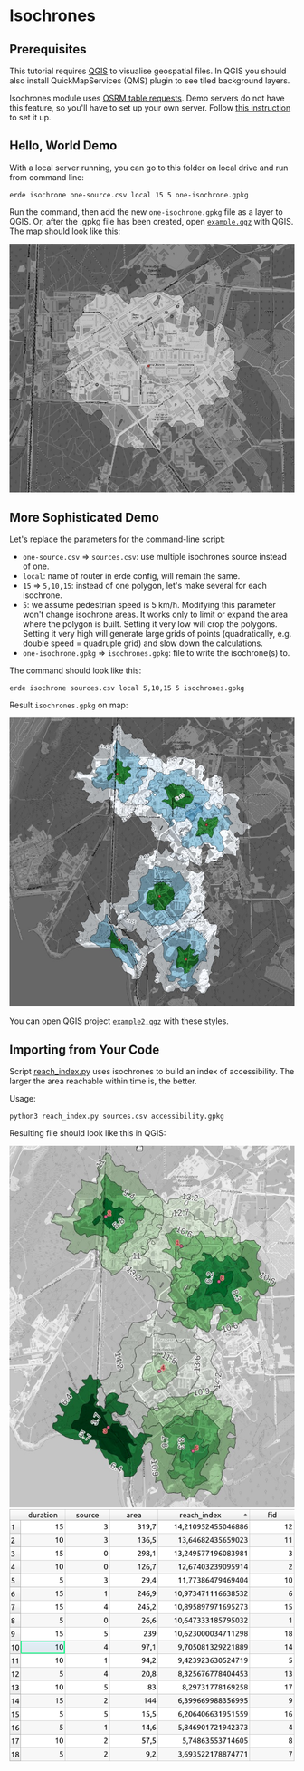# Isochrones

## Prerequisites

This tutorial requires [QGIS](https://qgis.org/) to visualise geospatial files. In QGIS you should also install QuickMapServices (QMS) plugin to see tiled background layers.

Isochrones module uses [OSRM table requests](https://github.com/Project-OSRM/osrm-backend/blob/master/docs/http.md#table-service). Demo servers do not have this feature, so you'll have to set up your own server. Follow [this instruction](../OSRM.md) to set it up.

## Hello, World Demo

With a local server running, you can go to this folder on local drive and run from command line:

    erde isochrone one-source.csv local 15 5 one-isochrone.gpkg

Run the command, then add the new `one-isochrone.gpkg` file as a layer to QGIS. Or, after the .gpkg file has been created, open [`example.qgz`](./example1.qgz) with QGIS. The map should look like this:

![Isochrone map](./map1.jpg)

## More Sophisticated Demo

Let's replace the parameters for the command-line script:

* `one-source.csv` => `sources.csv`: use multiple isochrones source instead of one.
* `local`: name of router in erde config, will remain the same.
* `15` => `5,10,15`: instead of one polygon, let's make several for each isochrone.
* `5`: we assume pedestrian speed is 5 km/h. Modifying this parameter won't change isochrone areas. It works only to limit or expand the area where the polygon is built. Setting it very low will crop the polygons. Setting it very high will generate large grids of points (quadratically, e.g. double speed = quadruple grid) and slow down the calculations.
* `one-isochrone.gpkg` => `isochrones.gpkg`: file to write the isochrone(s) to. 

The command should look like this:

    erde isochrone sources.csv local 5,10,15 5 isochrones.gpkg

Result `isochrones.gpkg` on map:

![Multiple isochrones](./map2.jpg)

You can open QGIS project [`example2.qgz`](./example2.qgz) with these styles.


## Importing from Your Code

Script [reach_index.py](./reach_index.py) uses isochrones to build an index of accessibility. The larger the area reachable within time is, the better.

Usage:

    python3 reach_index.py sources.csv accessibility.gpkg

Resulting file should look like this in QGIS:

![Isochrones with accessibility index](./map3.jpg) ![Table of reach index](./table3.png)
